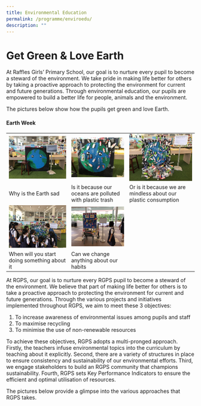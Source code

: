 ```yaml
---
title: Environmental Education
permalink: /programme/enviroedu/
description: ""
---
```

# Get Green & Love Earth

At Raffles Girls’ Primary School, our goal is to nurture every pupil to become a steward of the environment. We take pride in making life better for others by taking a proactive approach to protecting the environment for current and future generations. Through environmental education, our pupils are empowered to build a better life for people, animals and the environment.

The pictures below show how the pupils get green and love Earth.


#### **Earth Week**
||||
| -------- | -------- | -------- |
| ![](/images/Enviro%20Edu/Why%20is%20the%20Earth%20sad.jpg) | ![](/images/Enviro%20Edu/Is%20it%20because%20our%20oceans%20are%20polluted%20with%20plastic%20trash.jpg) | ![](/images/Enviro%20Edu/Or%20is%20it%20because%20we%20are%20mindless%20about%20our%20plastic%20consumption.jpg) |
| Why is the Earth sad    | Is it because our oceans are polluted with plastic trash     | Or is it because we are mindless about our plastic consumption     |
|![](/images/Enviro%20Edu/When%20will%20you%20start%20doing%20something%20about%20it.jpg)|![](/images/Enviro%20Edu/Can%20we%20change%20anything%20about%20our%20habits.jpg)||
|When will you start doing something about it |Can we change anything about our habits||



At RGPS, our goal is to nurture every RGPS pupil to become a steward of the environment. We believe that part of making life better for others is to take a proactive approach to protecting the environment for current and future generations. Through the various projects and initiatives implemented throughout RGPS, we aim to meet these 3 objectives:

1. To increase awareness of environmental issues among pupils and staff
2. To maximise recycling
3. To minimise the use of non-renewable resources

To achieve these objectives, RGPS adopts a multi-pronged approach. Firstly, the teachers infuse environmental topics into the curriculum by teaching about it explicitly. Second, there are a variety of structures in place to ensure consistency and sustainability of our environmental efforts. Third, we engage stakeholders to build an RGPS community that champions sustainability. Fourth, RGPS sets Key Performance Indicators to ensure the efficient and optimal utilisation of resources.

The pictures below provide a glimpse into the various approaches that RGPS takes.